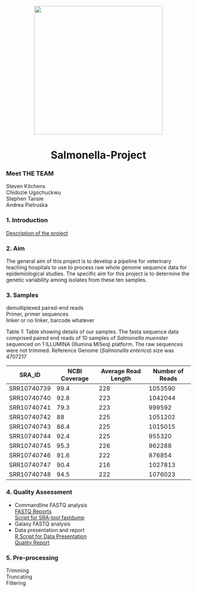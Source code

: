 <p align=center>
<img src="https://i.pinimg.com/originals/e4/d3/e2/e4d3e27b8738c7d3e9f650105b8bd851.jpg" width="350" />


<h1 align=center>Salmonella-Project</h>

### Meet THE TEAM
Steven Kitchens <br/>
Chidozie Ugochuckwu <br/>
Stephen Tansie <br/>
Andrea Pietruska <br/>

### 1. Introduction

[Description of the project](https://github.com/AUBioInformatics22/Salmonella-Project/blob/main/project_proposal.txt)

### 2. Aim

The general aim of this project is to develop a pipeline for veterinary teaching hospitals to use to process raw whole genome sequence data for epidemiological studies. The specific aim for this project is to determine the genetic variability among isolates from these ten samples.

### 3. Samples


demultiplexed paired-end reads <br/>
Primer, primer sequences <br/>
linker or no linker, barcode whatever <br/>

Table 1: Table showing details of our samples. The fasta sequence data comprised paired end reads of 10 samples of _Salmonella muenster_ sequenced on 1 ILLUMINA (Illumina MiSeq) platform. The raw sequences were not trimmed. Reference Genome (_Salmonella enterica_) size was 4707217


| SRA_ID    |NCBI Coverage| Average Read Length | Number of Reads |
|-----------| ------------|---------------------|-----------------|
|SRR10740739| 99.4        |  228                |   1053590       | 
|SRR10740740| 92.8        |  223                |   1042044       | 
|SRR10740741| 79.3        |  223                |   999592        | 
|SRR10740742| 88          |  225                |   1051202       |
|SRR10740743| 86.4        |  225                |   1015015       |
|SRR10740744| 92.4        |  225                |   955320        |
|SRR10740745| 95.3        |  226                |   962288        | 
|SRR10740746| 91.6        |  222                |   876854        |
|SRR10740747| 90.4        |  216                |   1027813       |
|SRR10740748| 94.5        |  222                |   1076023       | <p>&nbsp;</p>  






### 4. Quality Assessment
* Commandline FASTQ analysis <br/>
[FASTQ Reports](https://github.com/AUBioInformatics22/Salmonella-Project/tree/main/1%20-%20Initial%20Quality%20Assessment%20of%20Raw%20NGS%20Data/fastqc_reports) <br/>
[Script for SRA-tool fastdump](https://github.com/AUBioInformatics22/Salmonella-Project/blob/main/1%20-%20Initial%20Quality%20Assessment%20of%20Raw%20NGS%20Data/sra_fastqdump_fastqc.sh)
* Galaxy FASTQ analysis
* Data presentation and report <br/>
[R Script for Data Presentation](https://github.com/AUBioInformatics22/Salmonella-Project/blob/main/1%20-%20Initial%20Quality%20Assessment%20of%20Raw%20NGS%20Data/Report_1.R) <br/>
[Quality Report](https://github.com/AUBioInformatics22/Salmonella-Project/blob/main/1%20-%20Initial%20Quality%20Assessment%20of%20Raw%20NGS%20Data/Quality_Report.md)


### 5. Pre-processing

Trimming <br/>
Truncating <br/>
Filtering <br/>
